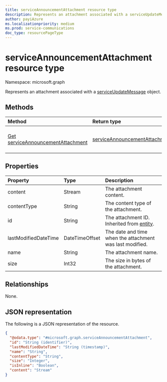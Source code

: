 ```yaml
---
title: serviceAnnouncementAttachment resource type
description: Represents an attachment associated with a serviceUpdateMessage object.
author: payiAzure
ms.localizationpriority: medium
ms.prod: service-communications
doc_type: resourcePageType
---
```


# serviceAnnouncementAttachment resource type

Namespace: microsoft.graph

Represents an attachment associated with a [serviceUpdateMessage](../resources/serviceupdatemessage.md) object.

## Methods

| Method                                                                           | Return type                                                                    | Description                                                                                                                       |
| :------------------------------------------------------------------------------- | :----------------------------------------------------------------------------- | :-------------------------------------------------------------------------------------------------------------------------------- |
| [Get serviceAnnouncementAttachment](../api/serviceannouncementattachment-get.md) | [serviceAnnouncementAttachment](../resources/serviceannouncementattachment.md) | Read the properties and relationships of a [serviceAnnouncementAttachment](../resources/serviceannouncementattachment.md) object. |

## Properties

| Property             | Type           | Description                                                         |
| :------------------- | :------------- | :------------------------------------------------------------------ |
| content              | Stream         | The attachment content.                                             |
| contentType          | String         | The content type of the attachment.                                 |
| id                   | String         | The attachment ID. Inherited from [entity](../resources/entity.md). |
| lastModifiedDateTime | DateTimeOffset | The date and time when the attachment was last modified.            |
| name                 | String         | The attachment name.                                                |
| size                 | Int32          | The size in bytes of the attachment.                                |

## Relationships

None.

## JSON representation

The following is a JSON representation of the resource.

<!-- {
  "blockType": "resource",
  "keyProperty": "id",
  "@odata.type": "microsoft.graph.serviceAnnouncementAttachment",
  "baseType": "microsoft.graph.attachment",
  "openType": false
}
-->

```json
{
  "@odata.type": "#microsoft.graph.serviceAnnouncementAttachment",
  "id": "String (identifier)",
  "lastModifiedDateTime": "String (timestamp)",
  "name": "String",
  "contentType": "String",
  "size": "Integer",
  "isInline": "Boolean",
  "content": "Stream"
}
```
